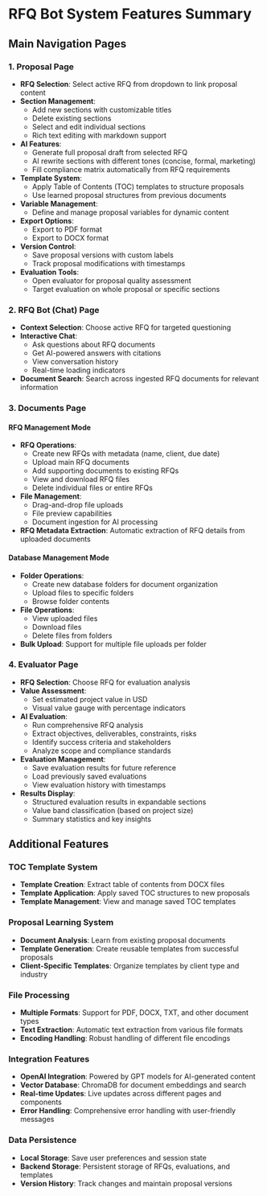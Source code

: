 # RFQ Bot System Features Summary

## Main Navigation Pages

### 1. Proposal Page
- **RFQ Selection**: Select active RFQ from dropdown to link proposal content
- **Section Management**:
  - Add new sections with customizable titles
  - Delete existing sections
  - Select and edit individual sections
  - Rich text editing with markdown support
- **AI Features**:
  - Generate full proposal draft from selected RFQ
  - AI rewrite sections with different tones (concise, formal, marketing)
  - Fill compliance matrix automatically from RFQ requirements
- **Template System**:
  - Apply Table of Contents (TOC) templates to structure proposals
  - Use learned proposal structures from previous documents
- **Variable Management**:
  - Define and manage proposal variables for dynamic content
- **Export Options**:
  - Export to PDF format
  - Export to DOCX format
- **Version Control**:
  - Save proposal versions with custom labels
  - Track proposal modifications with timestamps
- **Evaluation Tools**:
  - Open evaluator for proposal quality assessment
  - Target evaluation on whole proposal or specific sections

### 2. RFQ Bot (Chat) Page
- **Context Selection**: Choose active RFQ for targeted questioning
- **Interactive Chat**:
  - Ask questions about RFQ documents
  - Get AI-powered answers with citations
  - View conversation history
  - Real-time loading indicators
- **Document Search**: Search across ingested RFQ documents for relevant information

### 3. Documents Page
#### RFQ Management Mode
- **RFQ Operations**:
  - Create new RFQs with metadata (name, client, due date)
  - Upload main RFQ documents
  - Add supporting documents to existing RFQs
  - View and download RFQ files
  - Delete individual files or entire RFQs
- **File Management**:
  - Drag-and-drop file uploads
  - File preview capabilities
  - Document ingestion for AI processing
- **RFQ Metadata Extraction**: Automatic extraction of RFQ details from uploaded documents

#### Database Management Mode
- **Folder Operations**:
  - Create new database folders for document organization
  - Upload files to specific folders
  - Browse folder contents
- **File Operations**:
  - View uploaded files
  - Download files
  - Delete files from folders
- **Bulk Upload**: Support for multiple file uploads per folder

### 4. Evaluator Page
- **RFQ Selection**: Choose RFQ for evaluation analysis
- **Value Assessment**:
  - Set estimated project value in USD
  - Visual value gauge with percentage indicators
- **AI Evaluation**:
  - Run comprehensive RFQ analysis
  - Extract objectives, deliverables, constraints, risks
  - Identify success criteria and stakeholders
  - Analyze scope and compliance standards
- **Evaluation Management**:
  - Save evaluation results for future reference
  - Load previously saved evaluations
  - View evaluation history with timestamps
- **Results Display**:
  - Structured evaluation results in expandable sections
  - Value band classification (based on project size)
  - Summary statistics and key insights

## Additional Features

### TOC Template System
- **Template Creation**: Extract table of contents from DOCX files
- **Template Application**: Apply saved TOC structures to new proposals
- **Template Management**: View and manage saved TOC templates

### Proposal Learning System
- **Document Analysis**: Learn from existing proposal documents
- **Template Generation**: Create reusable templates from successful proposals
- **Client-Specific Templates**: Organize templates by client type and industry

### File Processing
- **Multiple Formats**: Support for PDF, DOCX, TXT, and other document types
- **Text Extraction**: Automatic text extraction from various file formats
- **Encoding Handling**: Robust handling of different file encodings

### Integration Features
- **OpenAI Integration**: Powered by GPT models for AI-generated content
- **Vector Database**: ChromaDB for document embeddings and search
- **Real-time Updates**: Live updates across different pages and components
- **Error Handling**: Comprehensive error handling with user-friendly messages

### Data Persistence
- **Local Storage**: Save user preferences and session state
- **Backend Storage**: Persistent storage of RFQs, evaluations, and templates
- **Version History**: Track changes and maintain proposal versions